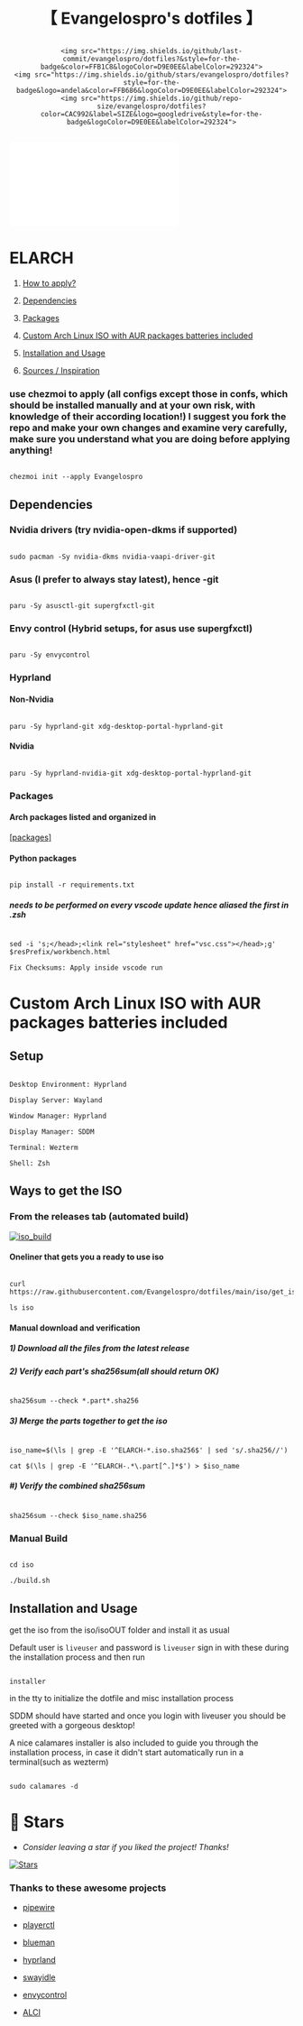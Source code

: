 <div align="center">
	<h1>【 Evangelospro's dotfiles 】</h1>
</div>

<div align="center" style="display: flex">
	
	<img src="https://img.shields.io/github/last-commit/evangelospro/dotfiles?&style=for-the-badge&color=FFB1C8&logoColor=D9E0EE&labelColor=292324">
	<img src="https://img.shields.io/github/stars/evangelospro/dotfiles?style=for-the-badge&logo=andela&color=FFB686&logoColor=D9E0EE&labelColor=292324">
	<img src="https://img.shields.io/github/repo-size/evangelospro/dotfiles?color=CAC992&label=SIZE&logo=googledrive&style=for-the-badge&logoColor=D9E0EE&labelColor=292324">
</div>

  

![1.png](1.png.md)

  

# ELARCH<a name="top"></a>

1. [How to apply?](#applying)

2. [Dependencies](#dependencies)

3. [Packages](#packages)

4. [Custom Arch Linux ISO with AUR packages batteries included](#custom-arch-linux-iso-with-aur-packages-batteries-included)

5. [Installation and Usage](#installation-and-usage)

6. [Sources / Inspiration](#sources-and-inspiration)

  

### use chezmoi to apply (all configs except those in confs, which should be installed manually and at your own risk, with knowledge of their according location!) I suggest you fork the repo and make your own changes and examine very carefully, make sure you understand what you are doing before applying anything!<a name="applying"></a>

```

chezmoi init --apply Evangelospro

```

  

## Dependencies<a name="dependencies"></a>

  

### Nvidia drivers (try nvidia-open-dkms if supported)

```

sudo pacman -Sy nvidia-dkms nvidia-vaapi-driver-git

```

  

### Asus (I prefer to always stay latest), hence -git

```

paru -Sy asusctl-git supergfxctl-git

```

  

### Envy control (Hybrid setups, for asus use supergfxctl)

```

paru -Sy envycontrol

```

  

### Hyprland

#### Non-Nvidia

```

paru -Sy hyprland-git xdg-desktop-portal-hyprland-git

```

#### Nvidia

```

paru -Sy hyprland-nvidia-git xdg-desktop-portal-hyprland-git

```

  

### Packages

#### Arch packages listed and organized in

[[packages]](iso/all_packages.x86_64)

#### Python packages

```

pip install -r requirements.txt

```

  

##### needs to be performed on every vscode update hence aliased the first in .zsh

```

sed -i 's;</head>;<link rel="stylesheet" href="vsc.css"></head>;g' $resPrefix/workbench.html

Fix Checksums: Apply inside vscode run

```

  

# Custom Arch Linux ISO with AUR packages batteries included

## Setup

```

Desktop Environment: Hyprland

Display Server: Wayland

Window Manager: Hyprland

Display Manager: SDDM

Terminal: Wezterm

Shell: Zsh

```

  

## Ways to get the ISO

### From the releases tab (automated build)

[![iso_build](https://github.com/Evangelospro/dotfiles/actions/workflows/buildISO.yml/badge.svg)](https://github.com/Evangelospro/dotfiles/actions/workflows/buildISO.yml)

#### Oneliner that gets you a ready to use iso

```

curl https://raw.githubusercontent.com/Evangelospro/dotfiles/main/iso/get_iso.sh|bash

ls iso

```

#### Manual download and verification

##### 1) Download all the files from the latest release

##### 2) Verify each part's sha256sum(all should return OK)

```

sha256sum --check *.part*.sha256

```

##### 3) Merge the parts together to get the iso

```

iso_name=$(\ls | grep -E '^ELARCH-*.iso.sha256$' | sed 's/.sha256//')

cat $(\ls | grep -E '^ELARCH-.*\.part[^.]*$') > $iso_name

```

##### #) Verify the combined sha256sum

```

sha256sum --check $iso_name.sha256

```

### Manual Build

```

cd iso

./build.sh

```

  

## Installation and Usage

get the iso from the iso/isoOUT folder and install it as usual

Default user is `liveuser` and password is `liveuser` sign in with these during the installation process and then run

```

installer

```

in the tty to initialize the dotfile and misc installation process

  

SDDM should have started and once you login with liveuser you should be greeted with a gorgeous desktop!

  

A nice calamares installer is also included to guide you through the installation process, in case it didn't start automatically run in a terminal(such as wezterm)

```

sudo calamares -d

```

  

# 🌟 Stars

- _Consider leaving a star if you liked the project! Thanks!_

  

[![Stars](https://starchart.cc/evangelospro/dotfiles.svg)](https://starchart.cc/evangelospro/dotfiles)

  

### Thanks to these awesome projects <a name="sources-and-inspiration"></a>

* [pipewire](https://archlinux.org/packages/extra/x86_64/pipewire/)

* [playerctl](https://www.archlinux.org/packages/extra/x86_64/playerctl/)

* [blueman](https://archlinux.org/packages/extra/x86_64/blueman/)

* [hyprland](https://aur.archlinux.org/packages/hyprland-git/)

* [swayidle](https://archlinux.org/packages/extra/x86_64/swayidle/)

* [envycontrol](https://github.com/bayasdev/envycontrol)

* [ALCI](https://alci.online/)